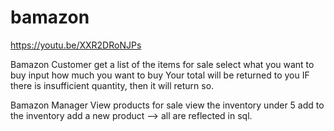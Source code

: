 # bamazon
https://youtu.be/XXR2DRoNJPs

Bamazon Customer
    get a list of the items for sale
    select what you want to buy
    input how much you want to buy
        Your total will be returned to you
    IF there is insufficient quantity, then it will return so.

Bamazon Manager
    View products for sale
    view the inventory under 5
    add to the inventory
    add a new product
    --> all are reflected in sql.
